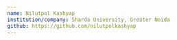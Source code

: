 ```yaml
---
name: Nilutpol Kashyap
institution/company: Sharda University, Greater Noida
github: https://github.com/nilutpolkashyap
---
```

